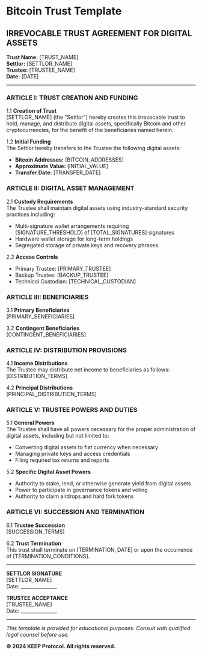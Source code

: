 # Bitcoin Trust Template

## IRREVOCABLE TRUST AGREEMENT FOR DIGITAL ASSETS

**Trust Name:** [TRUST_NAME]  
**Settlor:** [SETTLOR_NAME]  
**Trustee:** [TRUSTEE_NAME]  
**Date:** [DATE]  

---

### ARTICLE I: TRUST CREATION AND FUNDING

1.1 **Creation of Trust**  
[SETTLOR_NAME] (the "Settlor") hereby creates this irrevocable trust to hold, manage, and distribute digital assets, specifically Bitcoin and other cryptocurrencies, for the benefit of the beneficiaries named herein.

1.2 **Initial Funding**  
The Settlor hereby transfers to the Trustee the following digital assets:
- **Bitcoin Addresses:** [BITCOIN_ADDRESSES]
- **Approximate Value:** [INITIAL_VALUE]
- **Transfer Date:** [TRANSFER_DATE]

### ARTICLE II: DIGITAL ASSET MANAGEMENT

2.1 **Custody Requirements**  
The Trustee shall maintain digital assets using industry-standard security practices including:
- Multi-signature wallet arrangements requiring [SIGNATURE_THRESHOLD] of [TOTAL_SIGNATURES] signatures
- Hardware wallet storage for long-term holdings
- Segregated storage of private keys and recovery phrases

2.2 **Access Controls**  
- Primary Trustee: [PRIMARY_TRUSTEE]
- Backup Trustee: [BACKUP_TRUSTEE]
- Technical Custodian: [TECHNICAL_CUSTODIAN]

### ARTICLE III: BENEFICIARIES

3.1 **Primary Beneficiaries**  
[PRIMARY_BENEFICIARIES]

3.2 **Contingent Beneficiaries**  
[CONTINGENT_BENEFICIARIES]

### ARTICLE IV: DISTRIBUTION PROVISIONS

4.1 **Income Distributions**  
The Trustee may distribute net income to beneficiaries as follows:
[DISTRIBUTION_TERMS]

4.2 **Principal Distributions**  
[PRINCIPAL_DISTRIBUTION_TERMS]

### ARTICLE V: TRUSTEE POWERS AND DUTIES

5.1 **General Powers**  
The Trustee shall have all powers necessary for the proper administration of digital assets, including but not limited to:
- Converting digital assets to fiat currency when necessary
- Managing private keys and access credentials
- Filing required tax returns and reports

5.2 **Specific Digital Asset Powers**  
- Authority to stake, lend, or otherwise generate yield from digital assets
- Power to participate in governance tokens and voting
- Authority to claim airdrops and hard fork tokens

### ARTICLE VI: SUCCESSION AND TERMINATION

6.1 **Trustee Succession**  
[SUCCESSION_TERMS]

6.2 **Trust Termination**  
This trust shall terminate on [TERMINATION_DATE] or upon the occurrence of [TERMINATION_CONDITIONS].

---

**SETTLOR SIGNATURE**  
[SETTLOR_NAME]  
Date: _______________

**TRUSTEE ACCEPTANCE**  
[TRUSTEE_NAME]  
Date: _______________

---

*This template is provided for educational purposes. Consult with qualified legal counsel before use.*

**© 2024 KEEP Protocol. All rights reserved.**